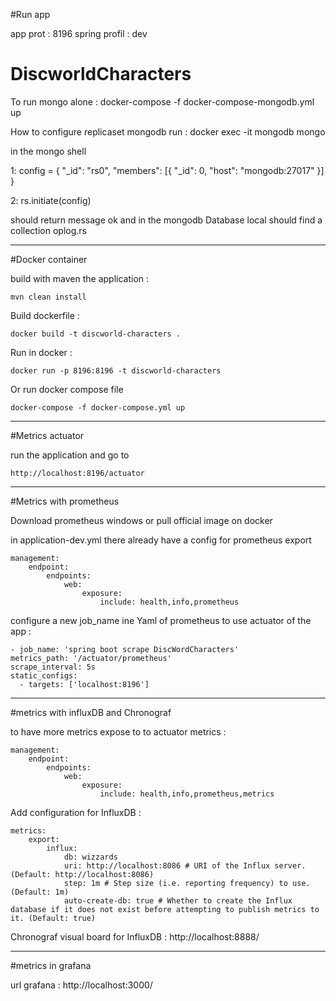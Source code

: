 #Run app 

app prot : 8196
spring profil : dev 

# DiscworldCharacters

To run mongo alone : docker-compose -f docker-compose-mongodb.yml up

How to configure replicaset mongodb run : docker exec -it mongodb mongo

in the mongo shell

1: config = { "_id": "rs0", "members": [{ "_id": 0, "host": "mongodb:27017" }] }

2: rs.initiate(config)

should return message ok and in the mongodb Database local should find a collection oplog.rs


---------------------------------------------
#Docker container

build with maven the application : 

    mvn clean install

Build dockerfile :
 
    docker build -t discworld-characters .

Run in docker : 

    docker run -p 8196:8196 -t discworld-characters

Or run docker compose file

    docker-compose -f docker-compose.yml up


----------------------------------------------------
#Metrics actuator

run the application and go to 
    
    http://localhost:8196/actuator

----------------------------------------------------
#Metrics with prometheus

Download prometheus windows or pull official image on docker

in application-dev.yml there already have a config for prometheus export 
    
    management:
        endpoint:
            endpoints:
                web:
                    exposure:
                        include: health,info,prometheus

configure a new job_name ine Yaml of prometheus to use actuator of the app : 
    
    - job_name: 'spring boot scrape DiscWordCharacters'
    metrics_path: '/actuator/prometheus'
    scrape_interval: 5s
    static_configs:
      - targets: ['localhost:8196']

---------------------------------------------
#metrics with influxDB and Chronograf

to have more metrics expose to to actuator metrics : 

    management:
        endpoint:
            endpoints:
                web:
                    exposure:
                        include: health,info,prometheus,metrics

Add configuration for InfluxDB :

    metrics:
        export:
            influx:
                db: wizzards
                uri: http://localhost:8086 # URI of the Influx server. (Default: http://localhost:8086)
                step: 1m # Step size (i.e. reporting frequency) to use. (Default: 1m)
                auto-create-db: true # Whether to create the Influx database if it does not exist before attempting to publish metrics to it. (Default: true)


Chronograf visual board for InfluxDB : http://localhost:8888/

--------------------------------------------
#metrics in grafana

url grafana : http://localhost:3000/


    
